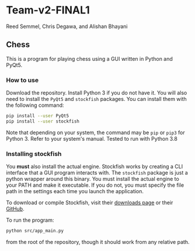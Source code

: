 # Team-v2-FINAL1

Reed Semmel, Chris Degawa, and Alishan Bhayani

## Chess

This is a program for playing chess using a GUI written in Python and PyQt5.

### How to use

Download the repository. Install Python 3 if you do not have it. You will also
need to install the `PyQt5` and `stockfish` packages. You can install them with
the following command:

```bash
pip install --user PyQt5
pip install --user stockfish
```

Note that depending on your system, the command may be `pip` or `pip3` for
Python 3. Refer to your system's manual. Tested to run with Python 3.8

### Installing stockfish
You **must** also install the actual engine. Stockfish works by creating a
CLI interface that a GUI program interacts with. The `stockfish` package is
just a python wrapper around this binary. You must install the actual engine
to your PATH and make it executable. If you do not, you must specify the file
path in the settings each time you launch the application.

To download or compile Stockfish, visit their [downloads page](https://stockfishchess.org/download/) or their [GitHub](https://github.com/official-stockfish/Stockfish).

To run the program:

```bash
python src/app_main.py
```

from the root of the repository, though it should work from any relative path.
